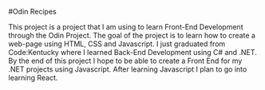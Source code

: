 #Odin Recipes

This project is a project that I am using to learn Front-End Development through the Odin Project. The goal of the project is to learn how to create a web-page using HTML, CSS and Javascript. I just graduated from Code:Kentucky where I learned Back-End Development using C# and .NET. By the end of this project I hope to be able to create a Front End for my .NET projects using Javascript. After learning Javascript I plan to go into learning React.